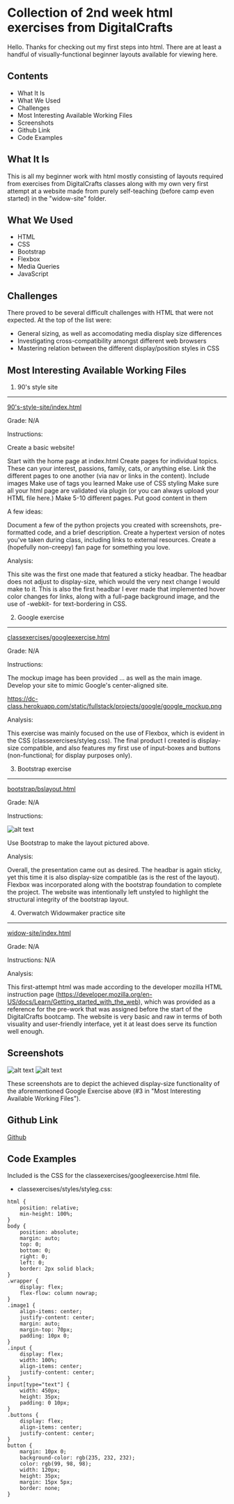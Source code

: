 # Collection of 2nd week html exercises from DigitalCrafts

Hello. Thanks for checking out my first steps into html. There are at least a handful of visually-functional beginner layouts available for viewing here.

## Contents

  * What It Is
  * What We Used
  * Challenges
  * Most Interesting Available Working Files
  * Screenshots
  * Github Link
  * Code Examples

## What It Is

This is all my beginner work with html mostly consisting of layouts required from exercises from DigitalCrafts classes along with my own very first attempt at a website made from purely self-teaching (before camp even started) in the "widow-site" folder.

## What We Used

  * HTML
  * CSS
  * Bootstrap
  * Flexbox
  * Media Queries
  * JavaScript

## Challenges

There proved to be several difficult challenges with HTML that were not expected. At the top of the list were:

  * General sizing, as well as accomodating media display size differences
  * Investigating cross-compatibility amongst different web browsers
  * Mastering relation between the different display/position styles in CSS

## Most Interesting Available Working Files

1. 90's style site
---
[90's-style-site/index.html](https://github.com/ekim1707/web_projects/blob/master/90's-style-site/index.html)

Grade: N/A

Instructions:

Create a basic website!

Start with the home page at index.html
Create pages for individual topics. These can your interest, passions, family, cats, or anything else.
Link the different pages to one another (via nav or links in the content).
Include images
Make use of tags you learned
Make use of CSS styling
Make sure all your html page are validated via plugin (or you can always upload your HTML file here.)
Make 5-10 different pages. Put good content in them
 
A few ideas:

Document a few of the python projects you created with screenshots, pre-formatted code, and a brief description.
Create a hypertext version of notes you've taken during class, including links to external resources.
Create a (hopefully non-creepy) fan page for something you love.

Analysis:

This site was the first one made that featured a sticky headbar. The headbar does not adjust to display-size, which would the very next change I would make to it. This is also the first headbar I ever made that implemented hover color changes for links, along with a full-page background image, and the use of -webkit- for text-bordering in CSS.

2. Google exercise
---
[classexercises/googleexercise.html](https://github.com/ekim1707/web_projects/blob/master/classexercises/googleexercise.html)

Grade: N/A

Instructions:

The mockup image has been provided ... as well as the main image.
Develop your site to mimic Google's center-aligned site.

https://dc-class.herokuapp.com/static/fullstack/projects/google/google_mockup.png

Analysis:

This exercise was mainly focused on the use of Flexbox, which is evident in the CSS (classexercises/styleg.css). The final product I created is display-size compatible, and also features my first use of input-boxes and buttons (non-functional; for display purposes only).

3. Bootstrap exercise
---
[bootstrap/bslayout.html](https://github.com/ekim1707/web_projects/blob/master/bootstrap/bslayout.html)

Grade: N/A

Instructions:

![alt text](https://github.com/ekim1707/web_projects/blob/master/bootstrap/images/bootstrap.png 'bootstrap.png')

Use Bootstrap to make the layout pictured above.

Analysis:

Overall, the presentation came out as desired. The headbar is again sticky, yet this time it is also display-size compatible (as is the rest of the layout). Flexbox was incorporated along with the bootstrap foundation to complete the project. The website was intentionally left unstyled to highlight the structural integrity of the bootstrap layout.

4. Overwatch Widowmaker practice site
---
[widow-site/index.html](https://github.com/ekim1707/web_projects/blob/master/widow-site/index.html)

Grade: N/A

Instructions: N/A

Analysis:

This first-attempt html was made according to the developer mozilla HTML instruction page (https://developer.mozilla.org/en-US/docs/Learn/Getting_started_with_the_web), which was provided as a reference for the pre-work that was assigned before the start of the DigitalCrafts bootcamp. The website is very basic and raw in terms of both visuality and user-friendly interface, yet it at least does serve its function well enough.

## Screenshots

![alt text](https://github.com/ekim1707/web_projects/blob/master/googleex.png 'googleex.png')
![alt text](https://github.com/ekim1707/web_projects/blob/master/googleex2.png 'googleex2.png')

These screenshots are to depict the achieved display-size functionality of the aforementioned Google Exercise above (#3 in "Most Interesting Available Working Files").

## Github Link

[Github](https://github.com/ekim1707/web_projects)

## Code Examples

Included is the CSS for the classexercises/googleexercise.html file.

* classexercises/styles/styleg.css:

```
html {
    position: relative;
    min-height: 100%;
}
body {
    position: absolute;
    margin: auto;
    top: 0;
    bottom: 0;
    right: 0;
    left: 0;
    border: 2px solid black;
}
.wrapper {
    display: flex;
    flex-flow: column nowrap;
}
.image1 {
    align-items: center;
    justify-content: center;
    margin: auto;
    margin-top: 70px;
    padding: 10px 0;
}
.input {
    display: flex;
    width: 100%;
    align-items: center;
    justify-content: center;
}
input[type="text"] {
    width: 450px;
    height: 35px;
    padding: 0 10px;
}
.buttons {
    display: flex;
    align-items: center;
    justify-content: center;
}
button {
    margin: 10px 0;
    background-color: rgb(235, 232, 232);
    color: rgb(99, 98, 98);
    width: 120px;
    height: 35px;
    margin: 15px 5px;
    border: none;
}
```
